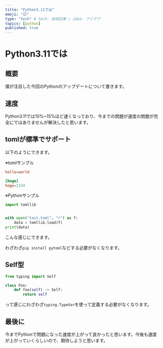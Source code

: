 ```yaml
---
title: "Python3.11では"
emoji: "😊"
type: "tech" # tech: 技術記事 / idea: アイデア
topics: [python]
published: true
---
```


# Python3.11では

## 概要

僕が注目した今回のPythonのアップデートについて書きます。

## 速度

Python3.11では10%~15%ほど速くなっており、今までの問題が速度の問題が完全にではありませんが解決したと思います。

## tomlが標準でサポート

以下のようにできます。

※tomlサンプル
```toml:test.toml
hello=world

[hoge]
hoge=1234
```

※Pythonサンプル

```py:toml.py
import tomllib


with open("test.toml", "r") as f:
    data = tomllib.load(f)
print(data)
```

こんな感じにできます。

わざわざ`pip install pytoml`などする必要がなくなります。

## Self型

```py:type.py
from typing import Self

class Foo:
    def foo(self) -> Self:
        return self
```

って感じにわざわざ`typing.TypeVar`を使って定義する必要がなくなります。

## 最後に

今までPythonで問題になった速度が上がって良かったと思います。今後も速度が上がっていくらしいので、期待しようと思います。
